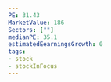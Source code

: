 ```yaml
---
PE: 31.43
MarketValue: 186 
Sectors: [""]
medianPE: 35.1
estimatedEearningsGrowth: 0
tags:
- stock
- stockInFocus 
---
```








